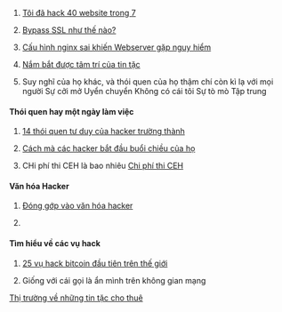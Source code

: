 1. [Tôi đã hack 40 website trong 7 ](https://viblo.asia/p/toi-da-hack-40-website-trong-7-phut-nhu-the-nao-ByEZk3poZQ0
)

2. [Bypass SSL như thế nào? ](https://viblo.asia/p/nhan-dien-server-pha-ke-bang-ssl-pinning-6J3ZgWJEZmB)

3. [Cấu hình nginx sai khiến Webserver gặp nguy hiểm](https://viblo.asia/p/cac-cau-hinh-sai-nginx-pho-bien-khien-web-server-cua-ban-gap-nguy-hiem-part-1-6J3ZgNxLKmB)

4. [Nắm bắt được tâm trí của tin tặc](https://hackernoon.com/getting-into-the-mind-of-the-hacker-heres-how-hackers-steal-your-keys-secrets-and-passwords-r382358g)

5. Suy nghĩ của họ khác, và thói quen của họ thậm chí còn kì lạ với mọi người 
Sự cởi mở
Uyển chuyển 
Không có cái tôi 
Sự tò mò
Tập trung 



#### Thói quen hay một ngày làm việc 
1. [14 thói quen tư duy của hacker trường thành]()

2. [Cách mà các hacker bắt đầu buổi chiều của họ](https://hackernoon.com/how-hackers-start-their-afternoons-7d97a0478c74)





6. CHi phí thi CEH là bao nhiêu 
[Chi phí thi CEH ](https://hackernoon.com/how-much-does-the-ceh-exam-cost-pn4034kj)

#### Văn hóa Hacker 
1. [Đóng gớp vào văn hóa hacker](https://hackernoon.comwhat-does-it-mean-to-contribute-to-the-hacker-culture-ak203vi1)

2. 



#### Tìm hiểu về các vụ hack 
1. [25 vụ hack bitcoin đầu tiên trên thế giới](https://hackernoon.com/tech-explained-top-24-blockchain-hacks-in-history-first-half-40c390dc4a96)

2. Giống với cái gọi là ẩn mình trên không gian mạng 


[Thị trường về những tin tặc cho thuê](https://hackernoon.com/the-current-state-of-the-hackers-for-hire-market-85f4107d3e7c)




